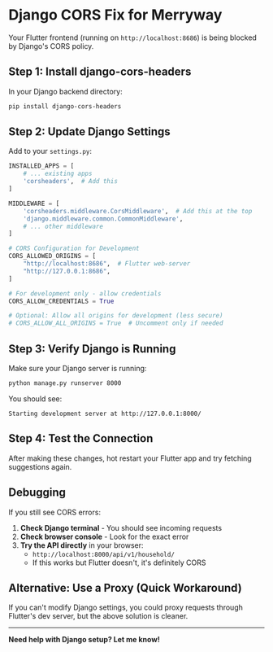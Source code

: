 # Django CORS Fix for Merryway

Your Flutter frontend (running on `http://localhost:8686`) is being blocked by Django's CORS policy.

## Step 1: Install django-cors-headers

In your Django backend directory:

```bash
pip install django-cors-headers
```

## Step 2: Update Django Settings

Add to your `settings.py`:

```python
INSTALLED_APPS = [
    # ... existing apps
    'corsheaders',  # Add this
]

MIDDLEWARE = [
    'corsheaders.middleware.CorsMiddleware',  # Add this at the top
    'django.middleware.common.CommonMiddleware',
    # ... other middleware
]

# CORS Configuration for Development
CORS_ALLOWED_ORIGINS = [
    "http://localhost:8686",  # Flutter web-server
    "http://127.0.0.1:8686",
]

# For development only - allow credentials
CORS_ALLOW_CREDENTIALS = True

# Optional: Allow all origins for development (less secure)
# CORS_ALLOW_ALL_ORIGINS = True  # Uncomment only if needed
```

## Step 3: Verify Django is Running

Make sure your Django server is running:

```bash
python manage.py runserver 8000
```

You should see:
```
Starting development server at http://127.0.0.1:8000/
```

## Step 4: Test the Connection

After making these changes, hot restart your Flutter app and try fetching suggestions again.

## Debugging

If you still see CORS errors:

1. **Check Django terminal** - You should see incoming requests
2. **Check browser console** - Look for the exact error
3. **Try the API directly** in your browser:
   - `http://localhost:8000/api/v1/household/`
   - If this works but Flutter doesn't, it's definitely CORS

## Alternative: Use a Proxy (Quick Workaround)

If you can't modify Django settings, you could proxy requests through Flutter's dev server, but the above solution is cleaner.

---

**Need help with Django setup? Let me know!**

